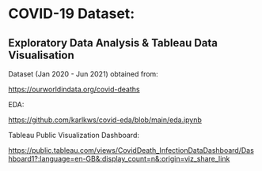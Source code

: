 # COVID-19 Dataset: 

## Exploratory Data Analysis & Tableau Data Visualisation

Dataset (Jan 2020 - Jun 2021) obtained from: 

https://ourworldindata.org/covid-deaths


EDA: 

https://github.com/karlkws/covid-eda/blob/main/eda.ipynb


Tableau Public Visualization Dashboard: 

https://public.tableau.com/views/CovidDeath_InfectionDataDashboard/Dashboard1?:language=en-GB&:display_count=n&:origin=viz_share_link
